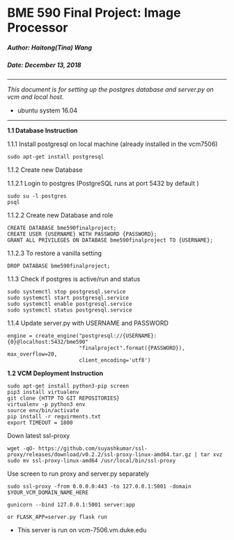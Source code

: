 # BME 590 Final Project: Image Processor 

##### Author: Haitong(Tina) Wang 
##### Date: December 13, 2018 

----
_This document is for setting up the postgres database and server.py on vcm 
 and local host._

* ubuntu system 16.04  
----

**1.1 Database Instruction**

  1.1.1 Install postgresql on local machine (already installed in the vcm7506)
    
    sudo apt-get install postgresql 
  
  1.1.2 Create new Database
    
  1.1.2.1 Login to postgres (PostgreSQL runs at port 5432 by default )
    
    sudo su -l postgres
    psql 
    
  1.1.2.2 Create new Database and role 
  
    CREATE DATABASE bme590finalproject;
    CREATE USER {USERNAME} WITH PASSWORD {PASSWORD};
    GRANT ALL PRIVILEGES ON DATABASE bme590finalproject TO {USERNAME};
  
  1.1.2.3 To restore a vanilla setting 
    
    DROP DATABASE bme590finalproject;
  
  1.1.3 Check if postgres is active/run and status 
  
    sudo systemctl stop postgresql.service
    sudo systemctl start postgresql.service
    sudo systemctl enable postgresql.service
    sudo systemctl status postgresql.service

  1.1.4 Update server.py with USERNAME and PASSWORD 
  
    engine = create_engine("postgresql://{USERNAME}:{0}@localhost:5432/bme590"
                           "finalproject".format({PASSWORD}), max_overflow=20,
                           client_encoding='utf8')
                                                   
**1.2 VCM Deployment Instruction**  

    sudo apt-get install python3-pip screen
    pip3 install virtualenv
    git clone {HTTP TO GIT REPOSITORIES} 
    virtualenv -p python3 env 
    source env/bin/activate
    pip install -r requirments.txt
    export TIMEOUT = 1800
  
  Down latest ssl-proxy 
  
    wget -qO- https://github.com/suyashkumar/ssl-proxy/releases/download/v0.2.2/ssl-proxy-linux-amd64.tar.gz | tar xvz
    sudo mv ssl-proxy-linux-amd64 /usr/local/bin/ssl-proxy
    
  Use screen to run proxy and server.py separately 
  
    sudo ssl-proxy -from 0.0.0.0:443 -to 127.0.0.1:5001 -domain $YOUR_VCM_DOMAIN_NAME_HERE
  
    gunicorn --bind 127.0.0.1:5001 server:app 
    
    or FLASK_APP=server.py flask run

  * This server is run on vcm-7506.vm.duke.edu
  

